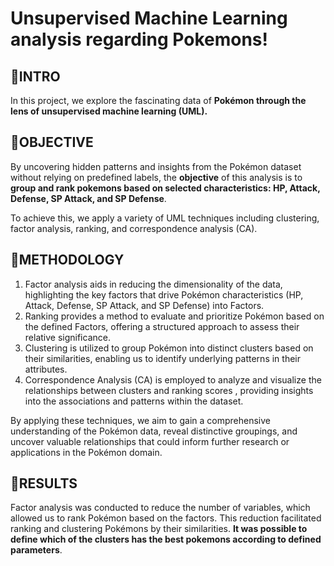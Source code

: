 # Unsupervised Machine Learning analysis regarding Pokemons!


## 📝INTRO

In this project, we explore the fascinating data of **Pokémon through the lens of unsupervised machine learning (UML).**



## 📝OBJECTIVE

By uncovering hidden patterns and insights from the Pokémon dataset without relying on predefined labels,
the **objective** of this analysis is to **group and rank pokemons based on selected characteristics: HP, Attack, Defense, SP Attack, and SP Defense**.

To achieve this, we apply a variety of UML techniques including clustering, factor analysis, ranking, and correspondence analysis (CA).



## 📝METHODOLOGY

1) Factor analysis aids in reducing the dimensionality of the data, highlighting the key factors that drive Pokémon characteristics (HP, Attack, Defense, SP Attack, and SP Defense) into Factors.
2) Ranking provides a method to evaluate and prioritize Pokémon based on the defined Factors, offering a structured approach to assess their relative significance.
3) Clustering is utilized to group Pokémon into distinct clusters based on their similarities, enabling us to identify underlying patterns in their attributes.
4) Correspondence Analysis (CA) is employed to analyze and visualize the relationships between clusters and ranking scores , providing insights into the associations and patterns within the dataset.

By applying these techniques, we aim to gain a comprehensive understanding of the Pokémon data, reveal distinctive groupings, and uncover valuable relationships that could inform further research or applications in the Pokémon domain.



## 📝RESULTS
Factor analysis was conducted to reduce the number of variables, which allowed us to rank Pokémon based on the factors.
This reduction facilitated ranking and clustering Pokémons by their similarities.
**It was possible to define which of the clusters has the best pokemons according to defined parameters**.

